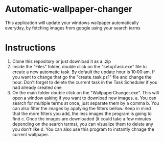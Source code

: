 # Automatic-wallpaper-changer
This application will update your windows wallpaper automatically everyday, by fetching images from google using your search terms

# Instructions

1. Clone this repository or just download it as a .zip
2. Inside the "Files" folder, double click on the "setupTask.exe" file to create a new automatic task. By default the update hour is 10:00 am. If you want to change that go the "create_task.ps1" file and change the hour. Don't forget to delete the current task in the Task Scheduler if you had already created one
3. On the main folder double click on the "WallpaperChanger.exe". This will open a window asking if you want to download new images. 
  a. You can search for multiple terms at once, just separate them by a comma
  b. You can also filter the images by applying the filters bellow. Keep in mind that the more filters you add, the less images the program is going to find
  c. Once the images are downloaded (it could take a few minutes depending on the search terms), you can visualize them to delete any you don't like
  d. You can also use this program to instantly chnage the current wallpaper.
  
